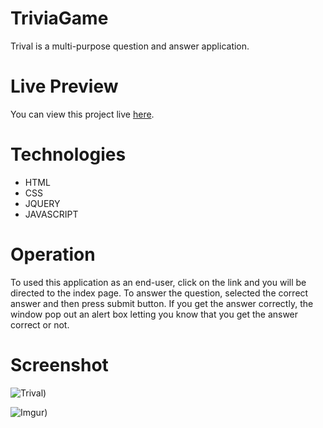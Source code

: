 # TriviaGame

Trival is a multi-purpose question and answer application. 

# Live Preview 
You can view this project live [here](https://aayodipe.github.io/TriviaGame/).

# Technologies
* HTML
* CSS
* JQUERY
* JAVASCRIPT

# Operation
To used this application as an end-user, click on the link  and you will be directed to the index page. To answer the question, selected the correct answer and then press submit button. If you get the answer correctly, the window pop out an alert box letting you know that you get the answer correct or not. 

# Screenshot

![Trival](https://i.imgur.com/GlnZe5h.png))

![Imgur](https://i.imgur.com/PdIDY45.png))
